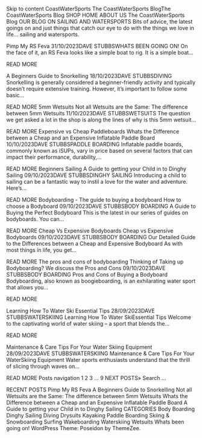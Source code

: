 Skip to content
CoastWaterSports The CoastWaterSports BlogThe CoastWaterSports Blog
SHOP HOME
ABOUT US
The CoastWaterSports Blog
OUR BLOG ON SAILING AND WATERSPORTS
Bits of advice, the latest goings on and just things that catch our eye to do with the things we love in life... sailing and watersports.

Pimp My RS Feva
31/10/2023DAVE STUBBSWHATS BEEN GOING ON!
On the face of it, an RS Feva looks like a simple boat to rig. It is a simple boat…

READ MORE

A Beginners Guide to Snorkelling
18/10/2023DAVE STUBBSDIVING
Snorkelling is generally considered a beginner-friendly activity and typically doesn’t require extensive training. However, it’s important to follow some basic…

READ MORE
5mm Wetsuits
Not all Wetsuits are the Same: The difference between 5mm Wetsuits
11/10/2023DAVE STUBBSWETSUITS
The question we get asked a lot in the shop is along the lines of why is this 5mm wetsuit…

READ MORE
Expensive vs Cheap Paddleboards
Whats the Difference between a Cheap and an Expensive Inflatable Paddle Board
10/10/2023DAVE STUBBSPADDLE BOARDING
Inflatable paddle boards, commonly known as iSUPs, vary in price based on several factors that can impact their performance, durability,…

READ MORE
Beginners Sailing
A Guide to getting your Child in to Dinghy Sailing
09/10/2023DAVE STUBBSDINGHY SAILING
Introducing a child to sailing can be a fantastic way to instil a love for the water and adventure. Here’s…

READ MORE
Bodyboarding - The guide to buying a bodyboard
How to choose a Bodyboard
09/10/2023DAVE STUBBSBODY BOARDING
A Guide to Buying the Perfect Bodyboard This is the latest in our series of guides on bodyboards. You can…

READ MORE
Cheap Vs Expensive Bodyboards
Cheap vs Expensive Bodyboards
09/10/2023DAVE STUBBSBODY BOARDING
Our Detailed Guide to the Differences between a Cheap and Expensive Bodyboard As with most things in life, you get…

READ MORE
The pros and cons of bodyboarding
Thinking of Taking up Bodyboarding? We discuss the Pros and Cons
09/10/2023DAVE STUBBSBODY BOARDING
Pros and Cons of Buying a Bodyboard Bodyboarding, also known as boogieboarding, is an exhilarating water sport that allows you…

READ MORE

Learning How To Water Ski Essential Tips
28/09/2023DAVE STUBBSWATERSKIING
Learning How To Water SkiEssential Tips Welcome to the captivating world of water skiing – a sport that blends the…

READ MORE

Maintenance & Care Tips For Your Water Skiing Equipment
28/09/2023DAVE STUBBSWATERSKIING
Maintenance & Care Tips For Your WaterSkiing Equipment Water sports enthusiasts understand that the thrill of slicing through waves on…

READ MORE
Posts navigation
1 2 3 … 9 NEXT POSTS»
Search …

RECENT POSTS
Pimp My RS Feva
A Beginners Guide to Snorkelling
Not all Wetsuits are the Same: The difference between 5mm Wetsuits
Whats the Difference between a Cheap and an Expensive Inflatable Paddle Board
A Guide to getting your Child in to Dinghy Sailing
CATEGORIES
Body Boarding
Dinghy Sailing
Diving
Drysuits
Kayaking
Paddle Boarding
Skiing & Snowboarding
Surfing
Wakeboarding
Waterskiing
Wetsuits
Whats been going on!
WordPress Theme: Poseidon by ThemeZee.
